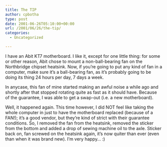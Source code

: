 ```yaml
---
title: The TIP
author: cpbotha
type: post
date: 2001-06-26T05:10:00+00:00
url: /2001/06/26/the-tip/
categories:
  - Uncategorized

---
```

I have an Abit KT7 motherboard. I like it, except for one little thing: for some or other reason, Abit chose to mount a non-ball-bearing fan on the Northbridge chipset heatsink. Now, if you’re going to put any kind of fan in a computer, make sure it’s a ball-bearing fan, as it’s probably going to be doing its thing 24 hours per day, 7 days a week.

In anycase, this fan of mine started making an awful noise a while ago and shortly after that stopped rotating quite as fast as it should have. Because of the guarantee, I was able to get a swap-out (i.e. a new motherboard).

Well, it happened again. This time however, I did NOT feel like taking the whole computer in just to have the motherboard replaced (because of a FAN!); it’s a good vendor, but they’re kind of strict with their guarantee conditions. So, I removed the fan from the heatsink, removed the sticker from the bottom and added a drop of sewing machine oil to the axle. Sticker back on, fan screwed on the heatsink again, it’s now quiter than ever (even than when it was brand new). I’m very happy… :)
